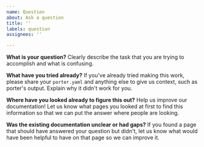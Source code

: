 ```yaml
---
name: Question
about: Ask a question
title: ''
labels: question
assignees: ''

---
```


**What is your question?**
Clearly describe the task that you are trying to accomplish and what is confusing.

**What have you tried already?**
If you've already tried making this work, please share your `porter.yaml` and anything else to give us context, such as porter's output. Explain why it didn't work for you.

**Where have you looked already to figure this out?**
Help us improve our documentation! Let us know what pages you looked at first to find this information so that we can put the answer where people are looking.

**Was the existing documentation unclear or had gaps?**
If you found a page that should have answered your question but didn't, let us know what would have been helpful to have on that page so we can improve it.
